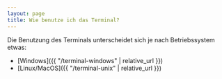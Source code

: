 ```yaml
---
layout: page
title: Wie benutze ich das Terminal?
---
```

Die Benutzung des Terminals unterscheidet sich je nach Betriebssystem etwas:
- [Windows]({{ "/terminal-windows" | relative_url }})
- [Linux/MacOS]({{ "/terminal-unix" | relative_url }})
